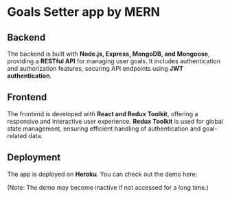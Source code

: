 # Goals Setter app by MERN

## Backend
The backend is built with **Node.js, Express, MongoDB, and Mongoose**, providing a **RESTful API** for managing user goals. 
It includes authentication and authorization features, securing API endpoints using **JWT authentication**.

## Frontend
The frontend is developed with **React and Redux Toolkit**, offering a responsive and interactive user experience.
**Redux Toolkit** is used for global state management, ensuring efficient handling of authentication and goal-related data.

## Deployment
The app is deployed on **Heroku**. You can check out the demo here: 

(Note: The demo may become inactive if not accessed for a long time.)
